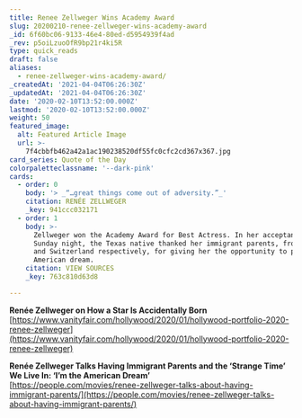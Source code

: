 ```yaml
---
title: Renee Zellweger Wins Academy Award
slug: 20200210-renee-zellweger-wins-academy-award
_id: 6f60bc06-9133-46e4-80ed-d5954939f4ad
_rev: p5oiLzuoOfR9bp21r4ki5R
type: quick_reads
draft: false
aliases:
  - renee-zellweger-wins-academy-award/
_createdAt: '2021-04-04T06:26:30Z'
_updatedAt: '2021-04-04T06:26:30Z'
date: '2020-02-10T13:52:00.000Z'
lastmod: '2020-02-10T13:52:00.000Z'
weight: 50
featured_image:
  alt: Featured Article Image
  url: >-
    7f4cbbfb462a42a1ac190238520df55fc0cfc2cd367x367.jpg
card_series: Quote of the Day
colorpaletteclassname: '--dark-pink'
cards:
  - order: 0
    body: '> _“…great things come out of adversity.”_'
    citation: RENÉE ZELLWEGER
    _key: 941ccc032171
  - order: 1
    body: >-
      Zellweger won the Academy Award for Best Actress. In her acceptance speech
      Sunday night, the Texas native thanked her immigrant parents, from Norway
      and Switzerland respectively, for giving her the opportunity to pursue the
      American dream.
    citation: VIEW SOURCES
    _key: 763c810d63d8

---
```

**Renée Zellweger on How a Star Is Accidentally Born**  
[https://www.vanityfair.com/hollywood/2020/01/hollywood-portfolio-2020-renee-zellweger](https://www.vanityfair.com/hollywood/2020/01/hollywood-portfolio-2020-renee-zellweger)

**Renée Zellweger Talks Having Immigrant Parents and the ‘Strange Time’ We Live In: ‘I’m the American Dream’**  
[https://people.com/movies/renee-zellweger-talks-about-having-immigrant-parents/](https://people.com/movies/renee-zellweger-talks-about-having-immigrant-parents/)